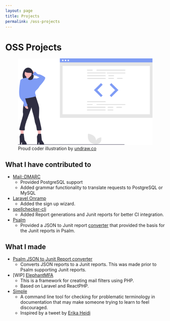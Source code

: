 ```yaml
---
layout: page
title: Projects
permalink: /oss-projects
---
```

# OSS Projects

<figure class="flex justify-center w-full h-64">
    <img src="/assets/undraw/proud_coder.svg" alt="Proud coder" />
    <figcaption class="sr-only">
        Proud coder illustration by <a href="https://undraw.co/">undraw.co</a>
    </figcaption>
</figure>

## What I have contributed to

- [Mail::DMARC](https://github.com/msimerson/mail-dmarc)
    - Provided PostgreSQL support
    - Added grammar functionality to translate requests to PostgreSQL or MySQL
- [Laravel Onramp](https://github.com/tightenco/onramp)
    - Added the sign up wizard.
- [spellchecker-cli](https://github.com/m50/spellchecker-cli)
    - Added Report generations and Junit reports for better CI integration.
- [Psalm](https://github.com/vimeo/psalm)
    - Provided a JSON to Junit report [converter](https://github.com/m50/psalm-json-to-junit)
        that provided the basis for the Junit reports in Psalm.

## What I made

- [Psalm JSON to Junit Report converter](https://github.com/m50/psalm-json-to-junit)
    - Converts JSON reports to a Junit reports. This was made prior to Psalm supporting Junit reports.
- [WIP] [ElephantMFA](https://github.com/elephantmfa/framework)
    - This is a framework for creating mail filters using PHP.
    - Based on Laravel and ReactPHP.
- [Simple](https://github.com/m50/simple)
    - A command line tool for checking for problematic terminology in documentation
        that may make someone trying to learn to feel discouraged.
    - Inspired by a tweet by [Erika Heidi](https://twitter.com/erikaheidi/status/1224292904283201536?s=20)

